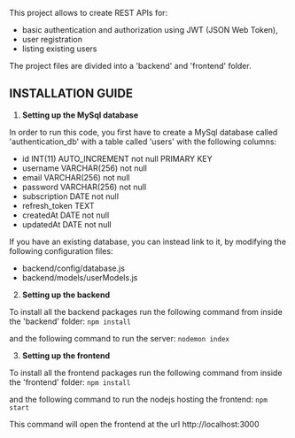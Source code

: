 This project allows to create REST APIs for:
- basic authentication and authorization using JWT (JSON Web Token),
- user registration
- listing existing users

The project files are divided into a 'backend' and 'frontend' folder.

## INSTALLATION GUIDE

1. **Setting up the MySql database**

In order to run this code, you first have to create a MySql database called 'authentication_db' with a table called 'users' with the following columns:
- id INT(11) AUTO_INCREMENT not null PRIMARY KEY
- username VARCHAR(256) not null
- email VARCHAR(256) not null
- password VARCHAR(256) not null
- subscription DATE not null
- refresh_token TEXT
- createdAt DATE not null
- updatedAt DATE not null

If you have an existing database, you can instead link to it, by modifying the following configuration files:
- backend/config/database.js
- backend/models/userModels.js


2. **Setting up the backend**

To install all the backend packages run the following command from inside the 'backend' folder:
`npm install`

and the following command to run the server:
`nodemon index` 

3. **Setting up the frontend**

To install all the frontend packages run the following command from inside the 'frontend' folder:
`npm install`

and the following command to run the nodejs hosting the frontend:
`npm start`

This command will open the frontend at the url http://localhost:3000
